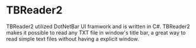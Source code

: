 # TBReader2
TBReader2 utilized DotNetBar UI framwork and is written in C#. TBReader2 makes it possible to read any TXT file in window's title bar, a great way to read simple text files without having a explicit window.
